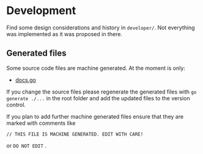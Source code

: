 <!--
 This file is Free Software under the Apache-2.0 License
 without warranty, see README.md and LICENSES/Apache-2.0.txt for details.

 SPDX-License-Identifier: Apache-2.0

 SPDX-FileCopyrightText: 2025 German Federal Office for Information Security (BSI) <https://www.bsi.bund.de>
 Software-Engineering: 2025 Intevation GmbH <https://intevation.de>
-->

# Development

Find some design considerations and history in `developer/`.
Not everything was implemented as it was proposed in there.


## Generated files

Some source code files are machine generated. At the moment is only:

* [docs.go](../pkg/web/docs/docs.go)

If you change the source files please regenerate the generated files
with `go generate ./...` in the root folder and add the updated files
to the version control.

If you plan to add further machine generated files ensure that they
are marked with comments like
```
// THIS FILE IS MACHINE GENERATED. EDIT WITH CARE!
```
or ```DO NOT EDIT```
.
